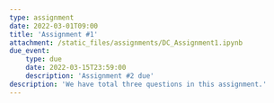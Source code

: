 ```yaml
---
type: assignment
date: 2022-03-01T09:00
title: 'Assignment #1'
attachment: /static_files/assignments/DC_Assignment1.ipynb
due_event: 
    type: due
    date: 2022-03-15T23:59:00
    description: 'Assignment #2 due'
description: 'We have total three questions in this assignment.'
---
```

